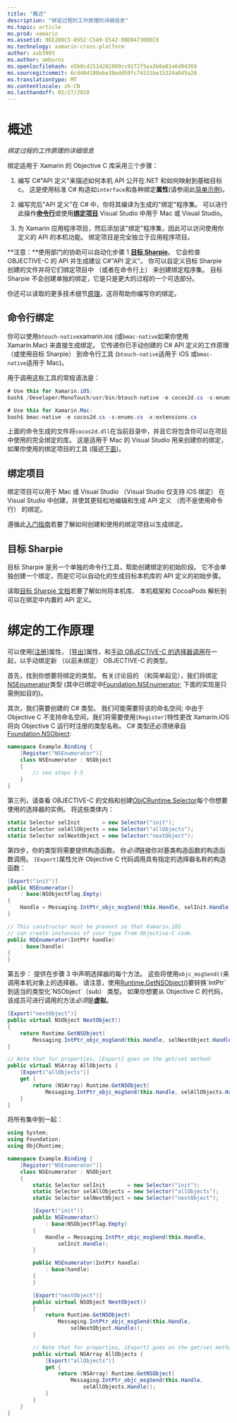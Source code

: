 ```yaml
---
title: "概述"
description: "绑定过程的工作原理的详细信息"
ms.topic: article
ms.prod: xamarin
ms.assetid: 9EE288C5-8952-C5A9-E542-0BD847300EC6
ms.technology: xamarin-cross-platform
author: asb3993
ms.author: amburns
ms.openlocfilehash: e5b0cd151d282869cc9272f5ea3b0a83a6d04369
ms.sourcegitcommit: 6cd40d190abe38edd50fc74331be15324a845a28
ms.translationtype: MT
ms.contentlocale: zh-CN
ms.lasthandoff: 02/27/2018
---
```

# <a name="overview"></a>概述

_绑定过程的工作原理的详细信息_

绑定适用于 Xamarin 的 Objective C 库采用三个步骤：

1. 编写 C#"API 定义"来描述如何本机 API 公开在.NET 和如何映射到基础目标 c。 这是使用标准 C# 构造如`interface`和各种绑定**属性**(请参阅此[简单示例](~/cross-platform/macios/binding/objective-c-libraries.md#Binding_an_API))。

2. 编写完后"API 定义"在 C# 中，你将其编译为生成的"绑定"程序集。 可以进行此操作[**命令行**](#commandline)或使用[**绑定项目**](#bindingproject) Visual Studio 中用于 Mac 或 Visual Studio。

3. 为 Xamarin 应用程序项目，然后添加该"绑定"程序集，因此可以访问使用你定义的 API 的本机功能。
  绑定项目是完全独立于应用程序项目。

**注意：**使用部门的协助可以自动化步骤 1 [**目标 Sharpie**](#objectivesharpie)。 它会检查 OBJECTIVE-C 的 API 并生成建议 C#"API 定义"。 你可以自定义目标 Sharpie 创建的文件并将它们绑定项目中 （或者在命令行上） 来创建绑定程序集。 目标 Sharpie 不会创建单独的绑定，它是只是更大的过程的一个可选部分。

你还可以读取的更多技术细节[原理](#howitworks)，这将帮助你编写你的绑定。

<a name="Command_Line_Bindings" /><a name="commandline" />

## <a name="command-line-bindings"></a>命令行绑定

你可以使用`btouch-native`xamarin.ios (或`bmac-native`如果你使用 Xamarin.Mac) 来直接生成绑定。 它传递你已手动创建的 C# API 定义的工作原理 （或使用目标 Sharpie） 到命令行工具 (`btouch-native`适用于 iOS 或`bmac-native`适用于 Mac)。


用于调用这些工具的常规语法是：

```csharp
# Use this for Xamarin.iOS:
bash$ /Developer/MonoTouch/usr/bin/btouch-native -e cocos2d.cs -s:enums.cs -x:extensions.cs
```

```csharp
# Use this for Xamarin.Mac:
bash$ bmac-native -e cocos2d.cs -s:enums.cs -x:extensions.cs
```

上面的命令生成的文件将`cocos2d.dll`在当前目录中，并且它将包含你可以在项目中使用的完全绑定的库。 这是适用于 Mac 的 Visual Studio 用来创建你的绑定，如果你使用的绑定项目的工具 (描述[下面](#bindingproject))。


<a name="bindingproject" />

## <a name="binding-project"></a>绑定项目

绑定项目可以用于 Mac 或 Visual Studio （Visual Studio 仅支持 iOS 绑定） 在 Visual Studio 中创建，并使其更轻松地编辑和生成 API 定义 （而不是使用命令行） 的绑定。

遵循此[入门指南](~/cross-platform/macios/binding/objective-c-libraries.md#Getting_Started)若要了解如何创建和使用的绑定项目以生成绑定。

<a name="objectivesharpie" />

## <a name="objective-sharpie"></a>目标 Sharpie

目标 Sharpie 是另一个单独的命令行工具，帮助创建绑定的初始阶段。 它不会单独创建一个绑定，而是它可以自动化的生成目标本机库的 API 定义的初始步骤。

读取[目标 Sharpie 文档](~/cross-platform/macios/binding/objective-sharpie/index.md)若要了解如何将本机库、 本机框架和 CocoaPods 解析到可以在绑定中内置的 API 定义。

<a name="howitworks" />

# <a name="how-binding-works"></a>绑定的工作原理

可以使用[[注册]](https://developer.xamarin.com/api/type/Foundation.RegisterAttribute/)属性， [[导出]](https://developer.xamarin.com/api/type/Foundation.ExportAttribute/)属性，和[手动 OBJECTIVE-C 的选择器调用](~/ios/internals/objective-c-selectors.md)在一起，以手动绑定新 （以前未绑定） OBJECTIVE-C 的类型。

首先，找到你想要将绑定的类型。 有关讨论目的 （和简单起见），我们将绑定[NSEnumerator](http://developer.apple.com/iphone/library/documentation/Cocoa/Reference/Foundation/Classes/NSEnumerator_Class/Reference/Reference.html)类型 (其中已绑定中[Foundation.NSEnumerator](https://developer.xamarin.com/api/type/Foundation.NSEnumerator/); 下面的实现是只需例如目的)。

其次，我们需要创建的 C# 类型。 我们可能需要将该的命名空间; 中由于 Objective C 不支持命名空间，我们将需要使用`[Register]`特性更改 Xamarin.iOS 将向 Objective C 运行时注册的类型名称。 C# 类型还必须继承自[Foundation.NSObject](https://developer.xamarin.com/api/type/Foundation.NSObject/):

```csharp
namespace Example.Binding {
    [Register("NSEnumerator")]
    class NSEnumerator : NSObject
    {
        // see steps 3-5
    }
}
```

第三列，请查看 OBJECTIVE-C 的文档和创建[ObjCRuntime.Selector](https://developer.xamarin.com/api/type/ObjCRuntime.Selector/)每个你想要使用的选择器的实例。 将这些类体内：

```csharp
static Selector selInit       = new Selector("init");
static Selector selAllObjects = new Selector("allObjects");
static Selector selNextObject = new Selector("nextObject");
```

第四步，你的类型将需要提供构造函数。 你*必须*链接你对基类构造函数的构造函数调用。 `[Export]`属性允许 Objective C 代码调用具有指定的选择器名称的构造函数：

```csharp
[Export("init")]
public NSEnumerator()
    : base(NSObjectFlag.Empty)
{
    Handle = Messaging.IntPtr_objc_msgSend(this.Handle, selInit.Handle);
}
```

```csharp
// This constructor must be present so that Xamarin.iOS
// can create instances of your type from Objective-C code.
public NSEnumerator(IntPtr handle)
    : base(handle)
{
}
```

第五步： 提供在步骤 3 中声明选择器的每个方法。 这些将使用`objc_msgSend()`来调用本机对象上的选择器。 请注意，使用[Runtime.GetNSObject()](https://developer.xamarin.com/api/member/ObjCRuntime.Runtime.GetNSObject/(System.IntPtr))要转换`IntPtr`到适当的类型化`NSObject`（sub） 类型。 如果你想要从 Objective C 的代码，该成员可进行调用的方法*必须*是**虚拟**。

```csharp
[Export("nextObject")]
public virtual NSObject NextObject()
{
    return Runtime.GetNSObject(
        Messaging.IntPtr_objc_msgSend(this.Handle, selNextObject.Handle));
}
```

```csharp
// Note that for properties, [Export] goes on the get/set method:
public virtual NSArray AllObjects {
    [Export("allObjects")]
    get {
        return (NSArray) Runtime.GetNSObject(
            Messaging.IntPtr_objc_msgSend(this.Handle, selAllObjects.Handle));
    }
}
```

将所有集中到一起：

```csharp
using System;
using Foundation;
using ObjCRuntime;

namespace Example.Binding {
    [Register("NSEnumerator")]
    class NSEnumerator : NSObject
    {
        static Selector selInit       = new Selector("init");
        static Selector selAllObjects = new Selector("allObjects");
        static Selector selNextObject = new Selector("nextObject");

        [Export("init")]
        public NSEnumerator()
            : base(NSObjectFlag.Empty)
        {
            Handle = Messaging.IntPtr_objc_msgSend(this.Handle,
                selInit.Handle);
        }

        public NSEnumerator(IntPtr handle)
            : base(handle)
        {
        }

        [Export("nextObject")]
        public virtual NSObject NextObject()
        {
            return Runtime.GetNSObject(
                Messaging.IntPtr_objc_msgSend(this.Handle,
                    selNextObject.Handle));
        }

        // Note that for properties, [Export] goes on the get/set method:
        public virtual NSArray AllObjects {
            [Export("allObjects")]
            get {
                return (NSArray) Runtime.GetNSObject(
                    Messaging.IntPtr_objc_msgSend(this.Handle,
                        selAllObjects.Handle));
            }
        }
    }
}
```

